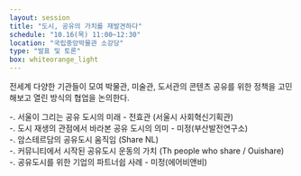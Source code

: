 ```yaml
---
layout: session
title: "도시, 공유의 가치를 재발견하다"
schedule: "10.16(목) 11:00~12:30"
location: "국립중앙박물관 소강당"
type: "발표 및 토론"
box: whiteorange_light
---
```


전세계 다양한 기관들이 모여 박물관, 미술관, 도서관의 콘텐츠 공유를 위한 정책을 고민해보고 열린 방식의 협업을 논의한다.

  -. 서울이 그리는 공유 도시의 미래  - 전효관 (서울시 사회혁신기획관) <br>
  -. 도시 재생의 관점에서 바라본 공유 도시의 의미 - 미정(부산발전연구소)  <br>
  -. 암스테르담의 공유도시 움직임 (Share NL) <br> 
  -. 커뮤니티에서 시작된 공유도시 운동의 가치   (Th people who share / Ouishare) <br> 
  -. 공유도시를 위한 기업의 파트너쉽 사례 - 미정(에어비앤비) <br>